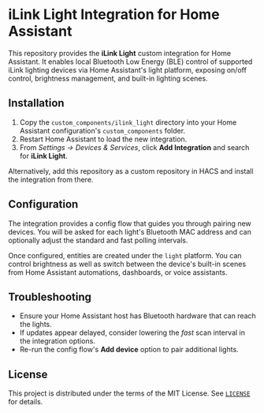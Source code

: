 # iLink Light Integration for Home Assistant

This repository provides the **iLink Light** custom integration for Home Assistant. It enables local
Bluetooth Low Energy (BLE) control of supported iLink lighting devices via Home Assistant's light
platform, exposing on/off control, brightness management, and built-in lighting scenes.

## Installation

1. Copy the `custom_components/ilink_light` directory into your Home Assistant configuration's
   `custom_components` folder.
2. Restart Home Assistant to load the new integration.
3. From *Settings → Devices & Services*, click **Add Integration** and search for **iLink Light**.

Alternatively, add this repository as a custom repository in HACS and install the integration from
there.

## Configuration

The integration provides a config flow that guides you through pairing new devices. You will be
asked for each light's Bluetooth MAC address and can optionally adjust the standard and fast polling
intervals.

Once configured, entities are created under the `light` platform. You can control brightness as well
as switch between the device's built-in scenes from Home Assistant automations, dashboards, or voice
assistants.

## Troubleshooting

- Ensure your Home Assistant host has Bluetooth hardware that can reach the lights.
- If updates appear delayed, consider lowering the *fast* scan interval in the integration options.
- Re-run the config flow's **Add device** option to pair additional lights.

## License

This project is distributed under the terms of the MIT License. See [`LICENSE`](LICENSE) for details.

